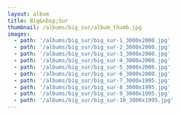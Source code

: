 ```yaml
---
layout: album
title: Big&nbsp;Sur
thumbnail: /albums/big_sur/album_thumb.jpg
images:
  - path: '/albums/big_sur/big_sur-1_3000x2000.jpg'
  - path: '/albums/big_sur/big_sur-2_3000x2000.jpg'
  - path: '/albums/big_sur/big_sur-3_3000x2000.jpg'
  - path: '/albums/big_sur/big_sur-4_3000x2000.jpg'
  - path: '/albums/big_sur/big_sur-5_3000x2000.jpg'
  - path: '/albums/big_sur/big_sur-6_3000x2000.jpg'
  - path: '/albums/big_sur/big_sur-7_3000x1995.jpg'
  - path: '/albums/big_sur/big_sur-8_3000x1995.jpg'
  - path: '/albums/big_sur/big_sur-9_3000x1995.jpg'
  - path: '/albums/big_sur/big_sur-10_3000x1995.jpg'
---
```


